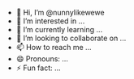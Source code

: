 - 👋 Hi, I’m @nunnylikewewe
- 👀 I’m interested in ...
- 🌱 I’m currently learning ...
- 💞️ I’m looking to collaborate on ...
- 📫 How to reach me ...
- 😄 Pronouns: ...
- ⚡ Fun fact: ...

<!---
nunnylikewewe/nunnylikewewe is a ✨ special ✨ repository because its `README.md` (this file) appears on your GitHub profile.
You can click the Preview link to take a look at your changes.
--->
